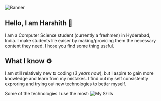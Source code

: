 ![Banner](https://cdna.artstation.com/p/assets/images/images/058/100/038/original/yurii-ray-all-open.gif?1673381116)
## Hello, I am Harshith 🙋

I am a Computer Science student (currently a freshmen) in Hyderabad, India. I make students life eaiser by making/providing  them the necessary content they need. I hope you find some thing useful.

## What I know ⚙️

I am still relatively new to coding (*3 years now*), but I aspire to gain more knowledge and learn from my mistakes. I find out my self consistently exproring and trying out new technologies to better myself.

Some of the technologies I use the most:
![My Skills](https://skillicons.dev/icons?i=js,html,css,py,react,cpp,cloudflare,discord,bots,github,git,ts,md,nodejs)
